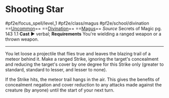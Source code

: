 # Shooting Star
#pf2e/focus_spell/level_1 #pf2e/class/magus #pf2e/school/divination 
==[Uncommon](Uncommon.md)== ==[Divination](Divination.md)== ==[Magus](Magus.md)==
*Source* Secrets of Magic pg. 143 1.1
**Cast** ► verbal; **Requirements** You're wielding a ranged weapon or a thrown weapon.

---
You let loose a projectile that flies true and leaves the blazing trail of a meteor behind it. Make a ranged Strike, ignoring the target's concealment and reducing the target's cover by one degree for this Strike only (greater to standard, standard to lesser, and lesser to none). 

If the Strike hits, the meteor trail hangs in the air. This gives the benefits of concealment negation and cover reduction to any attacks made against the creature (by anyone) until the start of your next turn.
